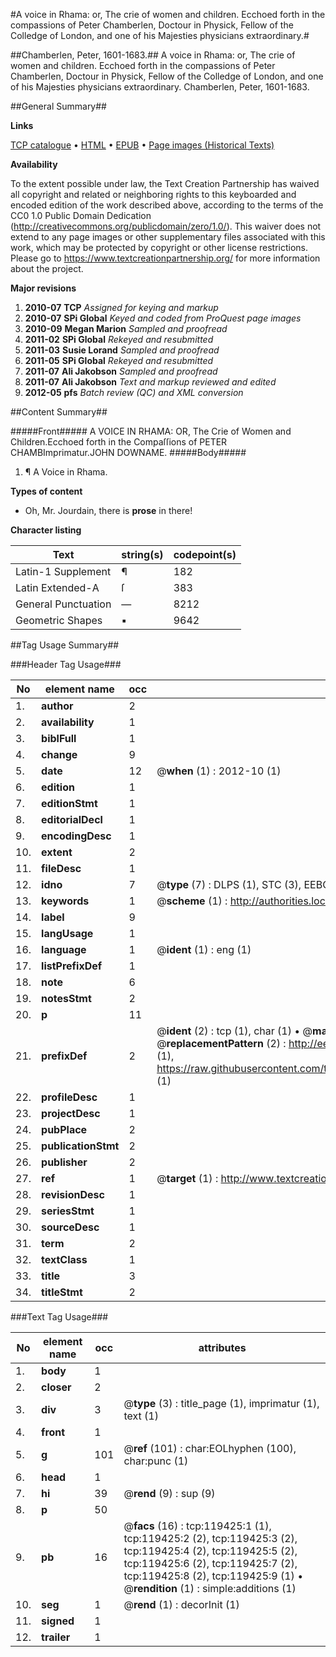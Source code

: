 #A voice in Rhama: or, The crie of women and children. Ecchoed forth in the compassions of Peter Chamberlen, Doctour in Physick, Fellow of the Colledge of London, and one of his Majesties physicians extraordinary.#

##Chamberlen, Peter, 1601-1683.##
A voice in Rhama: or, The crie of women and children. Ecchoed forth in the compassions of Peter Chamberlen, Doctour in Physick, Fellow of the Colledge of London, and one of his Majesties physicians extraordinary.
Chamberlen, Peter, 1601-1683.

##General Summary##

**Links**

[TCP catalogue](http://www.ota.ox.ac.uk/tcp/)  • 
[HTML](http://tei.it.ox.ac.uk/tcp/Texts-HTML/free/A78/A78549.html)  • 
[EPUB](http://tei.it.ox.ac.uk/tcp/Texts-EPUB/free/A78/A78549.epub) • 
[Page images (Historical Texts)](https://historicaltexts.jisc.ac.uk/eebo-99867134e)

**Availability**

To the extent possible under law, the Text Creation Partnership has waived all copyright and related or neighboring rights to this keyboarded and encoded edition of the work described above, according to the terms of the CC0 1.0 Public Domain Dedication (http://creativecommons.org/publicdomain/zero/1.0/). This waiver does not extend to any page images or other supplementary files associated with this work, which may be protected by copyright or other license restrictions. Please go to https://www.textcreationpartnership.org/ for more information about the project.

**Major revisions**

1. __2010-07__ __TCP__ *Assigned for keying and markup*
1. __2010-07__ __SPi Global__ *Keyed and coded from ProQuest page images*
1. __2010-09__ __Megan Marion__ *Sampled and proofread*
1. __2011-02__ __SPi Global__ *Rekeyed and resubmitted*
1. __2011-03__ __Susie Lorand__ *Sampled and proofread*
1. __2011-05__ __SPi Global__ *Rekeyed and resubmitted*
1. __2011-07__ __Ali Jakobson__ *Sampled and proofread*
1. __2011-07__ __Ali Jakobson__ *Text and markup reviewed and edited*
1. __2012-05__ __pfs__ *Batch review (QC) and XML conversion*

##Content Summary##

#####Front#####
A VOICE IN RHAMA: OR, The Crie of Women and Children.Ecchoed forth in the Compaſſions of PETER CHAMBImprimatur.JOHN DOWNAME.
#####Body#####

1. ¶ A Voice in Rhama.

**Types of content**

  * Oh, Mr. Jourdain, there is **prose** in there!

**Character listing**


|Text|string(s)|codepoint(s)|
|---|---|---|
|Latin-1 Supplement|¶|182|
|Latin Extended-A|ſ|383|
|General Punctuation|—|8212|
|Geometric Shapes|▪|9642|

##Tag Usage Summary##

###Header Tag Usage###

|No|element name|occ|attributes|
|---|---|---|---|
|1.|__author__|2||
|2.|__availability__|1||
|3.|__biblFull__|1||
|4.|__change__|9||
|5.|__date__|12| @__when__ (1) : 2012-10 (1)|
|6.|__edition__|1||
|7.|__editionStmt__|1||
|8.|__editorialDecl__|1||
|9.|__encodingDesc__|1||
|10.|__extent__|2||
|11.|__fileDesc__|1||
|12.|__idno__|7| @__type__ (7) : DLPS (1), STC (3), EEBO-CITATION (1), PROQUEST (1), VID (1)|
|13.|__keywords__|1| @__scheme__ (1) : http://authorities.loc.gov/ (1)|
|14.|__label__|9||
|15.|__langUsage__|1||
|16.|__language__|1| @__ident__ (1) : eng (1)|
|17.|__listPrefixDef__|1||
|18.|__note__|6||
|19.|__notesStmt__|2||
|20.|__p__|11||
|21.|__prefixDef__|2| @__ident__ (2) : tcp (1), char (1)  •  @__matchPattern__ (2) : ([0-9\-]+):([0-9IVX]+) (1), (.+) (1)  •  @__replacementPattern__ (2) : http://eebo.chadwyck.com/downloadtiff?vid=$1&page=$2 (1), https://raw.githubusercontent.com/textcreationpartnership/Texts/master/tcpchars.xml#$1 (1)|
|22.|__profileDesc__|1||
|23.|__projectDesc__|1||
|24.|__pubPlace__|2||
|25.|__publicationStmt__|2||
|26.|__publisher__|2||
|27.|__ref__|1| @__target__ (1) : http://www.textcreationpartnership.org/docs/. (1)|
|28.|__revisionDesc__|1||
|29.|__seriesStmt__|1||
|30.|__sourceDesc__|1||
|31.|__term__|2||
|32.|__textClass__|1||
|33.|__title__|3||
|34.|__titleStmt__|2||


###Text Tag Usage###

|No|element name|occ|attributes|
|---|---|---|---|
|1.|__body__|1||
|2.|__closer__|2||
|3.|__div__|3| @__type__ (3) : title_page (1), imprimatur (1), text (1)|
|4.|__front__|1||
|5.|__g__|101| @__ref__ (101) : char:EOLhyphen (100), char:punc (1)|
|6.|__head__|1||
|7.|__hi__|39| @__rend__ (9) : sup (9)|
|8.|__p__|50||
|9.|__pb__|16| @__facs__ (16) : tcp:119425:1 (1), tcp:119425:2 (2), tcp:119425:3 (2), tcp:119425:4 (2), tcp:119425:5 (2), tcp:119425:6 (2), tcp:119425:7 (2), tcp:119425:8 (2), tcp:119425:9 (1)  •  @__rendition__ (1) : simple:additions (1)|
|10.|__seg__|1| @__rend__ (1) : decorInit (1)|
|11.|__signed__|1||
|12.|__trailer__|1||
